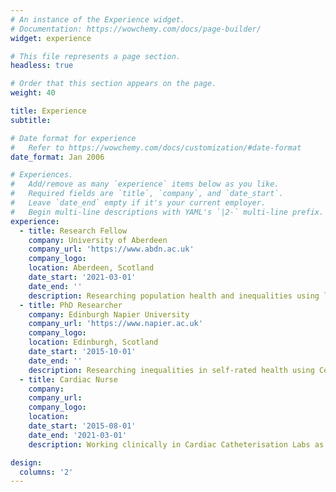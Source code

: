 ```yaml
---
# An instance of the Experience widget.
# Documentation: https://wowchemy.com/docs/page-builder/
widget: experience

# This file represents a page section.
headless: true

# Order that this section appears on the page.
weight: 40

title: Experience
subtitle:

# Date format for experience
#   Refer to https://wowchemy.com/docs/customization/#date-format
date_format: Jan 2006

# Experiences.
#   Add/remove as many `experience` items below as you like.
#   Required fields are `title`, `company`, and `date_start`.
#   Leave `date_end` empty if it's your current employer.
#   Begin multi-line descriptions with YAML's `|2-` multi-line prefix.
experience:
  - title: Research Fellow
    company: University of Aberdeen
    company_url: 'https://www.abdn.ac.uk'
    company_logo: 
    location: Aberdeen, Scotland
    date_start: '2021-03-01'
    date_end: ''
    description: Researching population health and inequalities using linked health records and administrative datasets. This role is part of the Networked Data Lab, a collaborative network of research analysts working in an Open and Reproducible method to address key health challenges.
  - title: PhD Researcher
    company: Edinburgh Napier University
    company_url: 'https://www.napier.ac.uk'
    company_logo:
    location: Edinburgh, Scotland
    date_start: '2015-10-01'
    date_end: ''
    description: Researching inequalities in self-rated health using Census-derived individual level data linked to a UK-consistent small area deprivation index.
  - title: Cardiac Nurse
    company:
    company_url:
    company_logo:
    location:
    date_start: '2015-08-01'
    date_end: '2021-03-01'
    description: Working clinically in Cardiac Catheterisation Labs as a Registered Nurse.

design:
  columns: '2'
---
```

